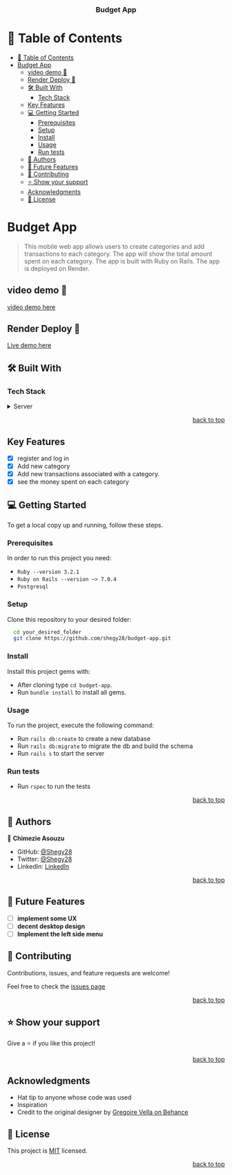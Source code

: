 <a name="readme-top"></a>

<div align="center">
  <h3><b>Budget App</b></h3>
</div>

<!-- TABLE OF CONTENTS -->

# 📗 Table of Contents

- [📗 Table of Contents](#-table-of-contents)
- [Budget App ](#budget-app-)
  - [video demo 🎥](#video-demo-)
  - [Render Deploy 🚀](#render-deploy-)
  - [🛠 Built With ](#-built-with-)
    - [Tech Stack ](#tech-stack-)
  - [Key Features ](#key-features-)
  - [💻 Getting Started ](#-getting-started-)
    - [Prerequisites](#prerequisites)
    - [Setup](#setup)
    - [Install](#install)
    - [Usage](#usage)
    - [Run tests](#run-tests)
  - [👥 Authors ](#-authors-)
  - [🔭 Future Features ](#-future-features-)
  - [🤝 Contributing ](#-contributing-)
  - [⭐️ Show your support ](#️-show-your-support-)
  - [Acknowledgments](#acknowledgments)
  - [📝 License ](#-license-)

<!-- PROJECT DESCRIPTION -->

# Budget App <a name="about-project"></a>

> This mobile web app allows users to create categories and add transactions to each category. The app will show the total amount spent on each category. The app is built with Ruby on Rails. The app is deployed on Render.

## video demo 🎥

[video demo here](https://www.loom.com/share/535c8c3f689a4c0b90b4553016c53001/)

## Render Deploy 🚀

[Live demo here](https://moneywise-vzr4.onrender.com/)

## 🛠 Built With <a name="built-with"></a>

### Tech Stack <a name="tech-stack"></a>

<details>
  <summary>Server</summary>
  <ul>
    <li><a href="https://rubyonrails.org/">Ruby On Rails</a></li>
  </ul>
</details>

<p align="right"><a href="#readme-top">back to top</a></p>

<!-- Key Features -->

## Key Features <a name="key-features"></a>

- [x] register and log in
- [x] Add new category
- [x] Add new transactions associated with a category.
- [x] see the money spent on each category

<!-- GETTING STARTED -->

## 💻 Getting Started <a name="getting-started"></a>

To get a local copy up and running, follow these steps.

### Prerequisites

In order to run this project you need:

- `Ruby --version 3.2.1`
- `Ruby on Rails --version ~> 7.0.4`
- `Postgresql`

### Setup

Clone this repository to your desired folder:

```sh
  cd your_desired_folder
  git clone https://github.com/shegy28/budget-app.git
```

### Install

Install this project gems with:

- After cloning type `cd budget-app`.
- Run `bundle install` to install all gems.

### Usage

To run the project, execute the following command:

- Run `rails db:create` to create a new database
- Run `rails db:migrate` to migrate the db and build the schema
- Run `rails s` to start the server

### Run tests

- Run `rspec` to run the tests

<p align="right"><a href="#readme-top">back to top</a></p>

<!-- AUTHORS -->

## 👥 Authors <a name="authors"></a>

👤 **Chimezie Asouzu**

- GitHub: [@Shegy28](https://github.com/shegy28)
- Twitter: [@Shegy28](https://twitter.com/twitterhandle)
- LinkedIn: [LinkedIn](https://www.linkedin.com/in/chimezie-asouzu-67704224a/)

<p align="right"><a href="#readme-top">back to top</a></p>

<!-- FUTURE FEATURES -->

## 🔭 Future Features <a name="future-features"></a>

- [ ] **implement some UX**
- [ ] **decent desktop design**
- [ ] **Implement the left side menu**

<!-- CONTRIBUTING -->

## 🤝 Contributing <a name="contributing"></a>

Contributions, issues, and feature requests are welcome!

Feel free to check the [issues page](https://github.com/shegy28/budget-app/issues)

<p align="right"><a href="#readme-top">back to top</a></p>

<!-- SUPPORT -->

## ⭐️ Show your support <a name="support"></a>

Give a ⭐️ if you like this project!

<p align="right"><a href="#readme-top">back to top</a></p>

## Acknowledgments

- Hat tip to anyone whose code was used
- Inspiration
- Credit to the original designer by [Gregoire Vella on Behance](https://www.behance.net/gregoirevella)

<!-- LICENSE -->

## 📝 License <a name="license"></a>

This project is [MIT](./LICENSE) licensed.

<p align="right"><a href="#readme-top">back to top</a></p>

